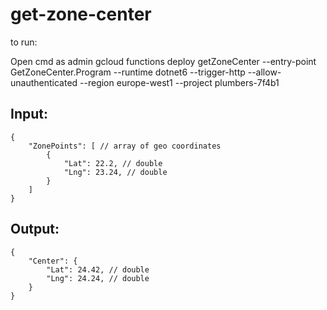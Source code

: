 # get-zone-center

to run:

Open cmd as admin
gcloud functions deploy getZoneCenter --entry-point GetZoneCenter.Program --runtime dotnet6 --trigger-http --allow-unauthenticated --region europe-west1 --project plumbers-7f4b1

## Input:
```
{
    "ZonePoints": [ // array of geo coordinates
		{
			"Lat": 22.2, // double
			"Lng": 23.24, // double
		}
	]
}
```

## Output:
```
{
	"Center": {
		"Lat": 24.42, // double
		"Lng": 24.24, // double
	}
}
```
